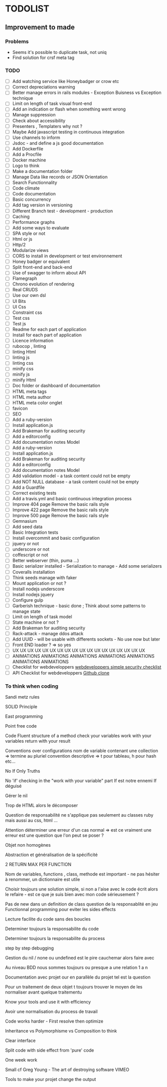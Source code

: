 TODOLIST
======

## Improvement to made

### Problems

- Seems it's possible to duplicate task, not uniq
- Find solution for crsf meta tag

### TODO

- [ ] Add watching service like Honeybadger or crow etc
- [ ] Correct depreciations warning
- [ ] Better manage errors in rails modules - Exception Buisness vs Exception technique
- [ ] Limit on length of task visual front-end
- [ ] Add an indication or flash when something went wrong
- [ ] Manage suppression
- [ ] Check about accessibility
- [ ] Presenters , Templaters why not ?
- [ ] Maybe Add javascript testing in continuous integration
- [ ] Use channels to inform
- [ ] Jsdoc - and define a js good documentation
- [ ] Add Dockerfile
- [ ] Add a Procfile
- [ ] Docker machine
- [ ] Logo to think
- [ ] Make a documentation folder
- [ ] Manage Data like records or JSON Orientation
- [ ] Search Functionnality
- [ ] Code climate
- [ ] Code documentation
- [ ] Basic concurrency
- [ ] Add tag version in versioning
- [ ] Different Branch test - development - production
- [ ] Caching
- [ ] Performance graphs
- [ ] Add some ways to evaluate
- [ ] SPA style or not
- [ ] Html or js
- [ ] Http/2
- [ ] Modularize views
- [ ] CORS to install in development or test environnement
- [ ] Honey badger or equivalent
- [ ] Split front-end and back-end
- [ ] Use of swagger to inform about API
- [ ] Flamegraph
- [ ] Chrono evolution of rendering
- [ ] Real CRUDS
- [ ] Use our own dsl
- [ ] UI Bits
- [ ] UI Css
- [ ] Constraint css
- [ ] Test css
- [ ] Test js
- [ ] Readme for each part of application
- [ ] Install for each part of application
- [ ] Licence information
- [ ] rubocop , linting
- [ ] linting  Html
- [ ] linting  js
- [ ] linting  css
- [ ] minify  css
- [ ] minify  js
- [ ] minify  Html
- [ ] Doc folder or dashboard of documentation
- [ ] HTML meta tags
- [ ] HTML meta author
- [ ] HTML meta color onglet
- [ ] favicon
- [ ] SEO
- [ ] Add a ruby-version
- [ ] Install application.js
- [ ] Add Brakeman for auditing security
- [ ] Add a editorconfig
- [ ] Add documentation notes Model
- [ ] Add a ruby-version
- [ ] Install application.js
- [ ] Add Brakeman for auditing security
- [ ] Add a editorconfig
- [ ] Add documentation notes Model
- [ ] Add validation model - a task content could not be empty
- [ ] Add NOT NULL database - a task content could not be empty
- [ ] Add a Guardfile
- [ ] Correct existing tests
- [ ] Add a travis.yml and basic continuous integration process
- [ ] Improve 404 page Remove the basic rails style
- [ ] Improve 422 page Remove the basic rails style
- [ ] Improve 500 page Remove the basic rails style
- [ ] Gemnasium
- [ ] Add seed data
- [ ] Basic Integration tests
- [ ] Install overcommit and basic configuration
- [ ] jquery or not
- [ ] underscore or not
- [ ] coffescript or not
- [ ] Better webserver (thin, puma ...)
- [ ] Basic serializer installed - Serialization to manage - Add some serializers
- [ ] Coveralls installation
- [ ] Think seeds manage with faker
- [ ] Mount application or not ?
- [ ] Install nodejs underscore
- [ ] Install nodejs jquery
- [ ] Configure gulp
- [ ] Garberish technique - basic done ; Think about some patterns to manage state
- [ ] Limit on length of task model
- [ ] State machine or not ?
- [ ] Add Brakeman for auditing security
- [ ] Rack-attack - manage ddos attack
- [ ] Add UUID - will be usable with differents sockets - No use now but later
- [ ] Front END loader ? => so yes
- [ ] UX UX UX UX UX UX UX UX UX UX UX UX UX UX UX UX UX UX
- [ ] ANIMATIONS ANIMATIONS ANIMATIONS ANIMATIONS ANIMATIONS ANIMATIONS ANIMATIONS
- [ ] Checklist for webdeveloppers [webdeveloppers simple security checklist](https://simplesecurity.sensedeep.com/web-developer-security-checklist-f2e4f43c9c56)
- [ ] API Checklist for webdeveloppers [Github clone](https://github.com/mosleymos/API-Security-Checklist)

### To think when coding

Sandi metz rules

SOLID Principle

East programming

Point free code

Code Fluent structure of a method
  check your variables
  work with your variables
  return with your result 

Conventions over configurations
 nom de variable contenant une collection => termine au pluriel
 convention descriptive => t pour tableau, h pour hash etc...


No If Only Truths

No 'if' checking in the "work with your variable" part
If est notre ennemi
If déguisé

Gérer le nil

Trop de HTML alors le décomposer

Question de responsabilité ne s'applique pas seulement au classes ruby mais aussi au css, html ...

Attention déterminer une erreur d'un cas normal => est ce vraiment une erreur est une question que l'on peut se poser ?

Objet non homogènes

Abstraction et généralisation de la spécificité

2 RETURN MAX PER FUNCTION

Nom de variables, functions , class, methode est important - ne pas hésiter à renommer, un dictionnaire est utile

Choisir toujours une solution simple, si non a l'aise avec le code écrit alors le refaire - est ce que je suis bien avec mon code sérieusement ?

Pas de new dans un definition de class question de la responsablité en jeu 
Functionnal programming pour eviter les sides effects

Lecture facilite du code sans des boucles

Determiner toujours la responsabilite du code 

Determiner toujours la responsabilite du process 

step by step debugging

Gestion du nil / none ou undefined est le pire cauchemar alors faire avec

Au niveau BDD nous sommes toujours ou presque a une relation 1 a n

Documentation avec projet our en parallèle du projet tel est la question

Pour un traitement de deux objet t toujours trouver le moyen de les normaliser avant quelque traitementu

Know your tools and use it with efficiency

Avoir une normalisation du process de travail

Code works harder - First resolve then optimize

Inheritance vs Polymorphisme vs Composition to think

Clear interface  

Split code with side effect from 'pure' code

One week work

Small cf Greg Young - The art of destroying software VIMEO

Tools to make your projet change the output


